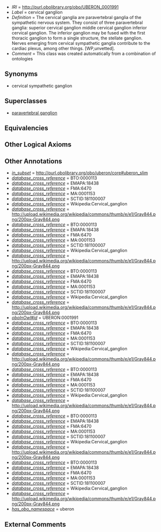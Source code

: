  * *IRI* = http://purl.obolibrary.org/obo/UBERON_0001991
 * *Label* = cervical ganglion
 * *Definition* = The cervical ganglia are paravertebral ganglia of the sympathetic nervous system. They consist of three paravertebral ganglia: superior cervical ganglion middle cervical ganglion inferior cervical ganglion. The inferior ganglion may be fused with the first thoracic ganglion to form a single structure, the stellate ganglion. Nerves emerging from cervical sympathetic ganglia contribute to the cardiac plexus, among other things. [WP,unvetted].
 * *Comment* = This class was created automatically from a combination of ontologies

## Synonyms

 * cervical sympathetic ganglion

## Superclasses

 * [paravertebral ganglion](../../UBERON/07/UBERON_0001807.md)

## Equivalencies


## Other Logical Axioms


## Other Annotations

 * *[in_subset](../../et/oboInOwl#inSubset.md)* = http://purl.obolibrary.org/obo/uberon/core#uberon_slim
 * *[database_cross_reference](../../ef/oboInOwl#hasDbXref.md)* = BTO:0000113
 * *[database_cross_reference](../../ef/oboInOwl#hasDbXref.md)* = EMAPA:18438
 * *[database_cross_reference](../../ef/oboInOwl#hasDbXref.md)* = FMA:6470
 * *[database_cross_reference](../../ef/oboInOwl#hasDbXref.md)* = MA:0001153
 * *[database_cross_reference](../../ef/oboInOwl#hasDbXref.md)* = SCTID:181100007
 * *[database_cross_reference](../../ef/oboInOwl#hasDbXref.md)* = Wikipedia:Cervical_ganglion
 * *[database_cross_reference](../../ef/oboInOwl#hasDbXref.md)* = http://upload.wikimedia.org/wikipedia/commons/thumb/e/e1/Gray844.png/200px-Gray844.png
 * *[database_cross_reference](../../ef/oboInOwl#hasDbXref.md)* = BTO:0000113
 * *[database_cross_reference](../../ef/oboInOwl#hasDbXref.md)* = EMAPA:18438
 * *[database_cross_reference](../../ef/oboInOwl#hasDbXref.md)* = FMA:6470
 * *[database_cross_reference](../../ef/oboInOwl#hasDbXref.md)* = MA:0001153
 * *[database_cross_reference](../../ef/oboInOwl#hasDbXref.md)* = SCTID:181100007
 * *[database_cross_reference](../../ef/oboInOwl#hasDbXref.md)* = Wikipedia:Cervical_ganglion
 * *[database_cross_reference](../../ef/oboInOwl#hasDbXref.md)* = http://upload.wikimedia.org/wikipedia/commons/thumb/e/e1/Gray844.png/200px-Gray844.png
 * *[database_cross_reference](../../ef/oboInOwl#hasDbXref.md)* = BTO:0000113
 * *[database_cross_reference](../../ef/oboInOwl#hasDbXref.md)* = EMAPA:18438
 * *[database_cross_reference](../../ef/oboInOwl#hasDbXref.md)* = FMA:6470
 * *[database_cross_reference](../../ef/oboInOwl#hasDbXref.md)* = MA:0001153
 * *[database_cross_reference](../../ef/oboInOwl#hasDbXref.md)* = SCTID:181100007
 * *[database_cross_reference](../../ef/oboInOwl#hasDbXref.md)* = Wikipedia:Cervical_ganglion
 * *[database_cross_reference](../../ef/oboInOwl#hasDbXref.md)* = http://upload.wikimedia.org/wikipedia/commons/thumb/e/e1/Gray844.png/200px-Gray844.png
 * *[oboInOwl#id](../../id/oboInOwl#id.md)* = UBERON:0001991
 * *[database_cross_reference](../../ef/oboInOwl#hasDbXref.md)* = BTO:0000113
 * *[database_cross_reference](../../ef/oboInOwl#hasDbXref.md)* = EMAPA:18438
 * *[database_cross_reference](../../ef/oboInOwl#hasDbXref.md)* = FMA:6470
 * *[database_cross_reference](../../ef/oboInOwl#hasDbXref.md)* = MA:0001153
 * *[database_cross_reference](../../ef/oboInOwl#hasDbXref.md)* = SCTID:181100007
 * *[database_cross_reference](../../ef/oboInOwl#hasDbXref.md)* = Wikipedia:Cervical_ganglion
 * *[database_cross_reference](../../ef/oboInOwl#hasDbXref.md)* = http://upload.wikimedia.org/wikipedia/commons/thumb/e/e1/Gray844.png/200px-Gray844.png
 * *[database_cross_reference](../../ef/oboInOwl#hasDbXref.md)* = BTO:0000113
 * *[database_cross_reference](../../ef/oboInOwl#hasDbXref.md)* = EMAPA:18438
 * *[database_cross_reference](../../ef/oboInOwl#hasDbXref.md)* = FMA:6470
 * *[database_cross_reference](../../ef/oboInOwl#hasDbXref.md)* = MA:0001153
 * *[database_cross_reference](../../ef/oboInOwl#hasDbXref.md)* = SCTID:181100007
 * *[database_cross_reference](../../ef/oboInOwl#hasDbXref.md)* = Wikipedia:Cervical_ganglion
 * *[database_cross_reference](../../ef/oboInOwl#hasDbXref.md)* = http://upload.wikimedia.org/wikipedia/commons/thumb/e/e1/Gray844.png/200px-Gray844.png
 * *[database_cross_reference](../../ef/oboInOwl#hasDbXref.md)* = BTO:0000113
 * *[database_cross_reference](../../ef/oboInOwl#hasDbXref.md)* = EMAPA:18438
 * *[database_cross_reference](../../ef/oboInOwl#hasDbXref.md)* = FMA:6470
 * *[database_cross_reference](../../ef/oboInOwl#hasDbXref.md)* = MA:0001153
 * *[database_cross_reference](../../ef/oboInOwl#hasDbXref.md)* = SCTID:181100007
 * *[database_cross_reference](../../ef/oboInOwl#hasDbXref.md)* = Wikipedia:Cervical_ganglion
 * *[database_cross_reference](../../ef/oboInOwl#hasDbXref.md)* = http://upload.wikimedia.org/wikipedia/commons/thumb/e/e1/Gray844.png/200px-Gray844.png
 * *[database_cross_reference](../../ef/oboInOwl#hasDbXref.md)* = BTO:0000113
 * *[database_cross_reference](../../ef/oboInOwl#hasDbXref.md)* = EMAPA:18438
 * *[database_cross_reference](../../ef/oboInOwl#hasDbXref.md)* = FMA:6470
 * *[database_cross_reference](../../ef/oboInOwl#hasDbXref.md)* = MA:0001153
 * *[database_cross_reference](../../ef/oboInOwl#hasDbXref.md)* = SCTID:181100007
 * *[database_cross_reference](../../ef/oboInOwl#hasDbXref.md)* = Wikipedia:Cervical_ganglion
 * *[database_cross_reference](../../ef/oboInOwl#hasDbXref.md)* = http://upload.wikimedia.org/wikipedia/commons/thumb/e/e1/Gray844.png/200px-Gray844.png
 * *[has_obo_namespace](../../ce/oboInOwl#hasOBONamespace.md)* = uberon

## External Comments

